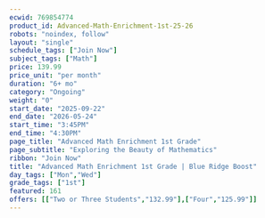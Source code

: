 ```yaml
---
ecwid: 769854774
product_id: Advanced-Math-Enrichment-1st-25-26
robots: "noindex, follow"
layout: "single"
schedule_tags: ["Join Now"]
subject_tags: ["Math"]
price: 139.99
price_unit: "per month"
duration: "6+ mo"
category: "Ongoing"
weight: "0"
start_date: "2025-09-22"
end_date: "2026-05-24"
start_time: "3:45PM"
end_time: "4:30PM"
page_title: "Advanced Math Enrichment 1st Grade"
page_subtitle: "Exploring the Beauty of Mathematics"
ribbon: "Join Now"
title: "Advanced Math Enrichment 1st Grade | Blue Ridge Boost"
day_tags: ["Mon","Wed"]
grade_tags: ["1st"]
featured: 161
offers: [["Two or Three Students","132.99"],["Four","125.99"]]
---
```

